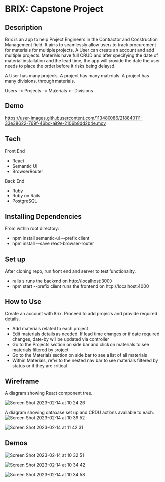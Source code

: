 # BRIX: Capstone Project

## Description

Brix is an app to help Project Engineers in the Contractor and Construction Management field. It aims to seamlessly allow users to track procurement for materials for multiple projects. A User can create an account and add multiple projects. Materials have full CRUD and after specifying the date of material installation and the lead time, the app will provide the date the user needs to place the order before it risks being delayed. 

A User has many projects. A project has many materials. A project has many divisions, through materials. 

Users -< Projects -< Materials >- Divisions

## Demo

https://user-images.githubusercontent.com/113480086/218840111-33e38622-769f-46bd-a89e-2106b8dd2b4e.mov

## Tech
Front End
- React
- Semantic UI
- BrowserRouter

Back End
- Ruby
- Ruby on Rails
- PostgreSQL

## Installing Dependencies
From within root directory: 

- npm install semantic-ui --prefix client
- npm install --save react-browser-router

## Set up

After cloning repo, run front end and server to test functionality.

- rails s 
    runs the backend on http://localhost:3000
- npm start --prefix client 
    runs the frontend on http://localhost:4000

## How to Use

Create an account with Brix. Proceed to add projects and provide required details.
- Add materials related to each project
- Edit materials details as needed. If lead time changes or if date required changes, date-by will be updated via controller
- Go to the Projects section on side bar and click on materials to see materials filtered by project
- Go to the Materials section on side bar to see a list of all materials
- Within Materials, refer to the nested nav bar to see materials filtered by status or if they are critical

## Wireframe
A diagram showing React component tree. 

![Screen Shot 2023-02-14 at 10 24 26](https://user-images.githubusercontent.com/113480086/218824701-52f5b01a-6625-4ac9-8886-ace1bbc5aa85.png)

A diagram showing database set up and CRDU actions available to each. 
![Screen Shot 2023-02-14 at 10 39 52](https://user-images.githubusercontent.com/113480086/218827938-c7a4e1e7-6355-456f-b957-7d19cbf92143.png)

![Screen Shot 2023-02-14 at 11 42 31](https://user-images.githubusercontent.com/113480086/218841494-f69255fb-d29c-44cb-80c3-c0d6d9ab0fe9.png)

## Demos
![Screen Shot 2023-02-14 at 10 32 51](https://user-images.githubusercontent.com/113480086/218826951-80795c53-5c67-45cd-bc02-da84ab849274.png)

![Screen Shot 2023-02-14 at 10 34 42](https://user-images.githubusercontent.com/113480086/218826974-0f42c7e3-c00f-4566-95ad-c486562fa3dd.png)

![Screen Shot 2023-02-14 at 10 34 58](https://user-images.githubusercontent.com/113480086/218826987-1444365b-0a1b-4e67-9a5b-ed04631b16d5.png)

